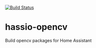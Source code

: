 [![Build Status](https://dev.azure.com/home-assistant/Hass.io/_apis/build/status/opencv?branchName=master)](https://dev.azure.com/home-assistant/Hass.io/_build/latest?definitionId=40&branchName=master)

# hassio-opencv
Build opencv packages for Home Assistant
